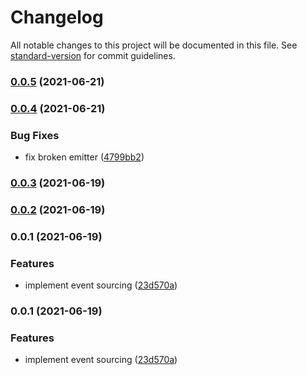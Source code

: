 # Changelog

All notable changes to this project will be documented in this file. See [standard-version](https://github.com/conventional-changelog/standard-version) for commit guidelines.

### [0.0.5](https://github.com/pdmlab/sourced-ts/compare/v0.0.4...v0.0.5) (2021-06-21)

### [0.0.4](https://github.com/pdmlab/sourced-ts/compare/v0.0.3...v0.0.4) (2021-06-21)


### Bug Fixes

* fix broken emitter ([4799bb2](https://github.com/pdmlab/sourced-ts/commit/4799bb24985beb6e122f807cf4e8c5a15fe31a07))

### [0.0.3](https://github.com/pdmlab/sourced-ts/compare/v0.0.2...v0.0.3) (2021-06-19)

### [0.0.2](https://github.com/pdmlab/sourced-ts/compare/v0.0.1...v0.0.2) (2021-06-19)

### 0.0.1 (2021-06-19)


### Features

* implement event sourcing ([23d570a](https://github.com/pdmlab/sourced-ts/commit/23d570ac5e8f2667f9f2a047921c4a7f5c295253))

### 0.0.1 (2021-06-19)


### Features

* implement event sourcing ([23d570a](https://github.com/pdmlab/sourced-ts/commit/23d570ac5e8f2667f9f2a047921c4a7f5c295253))
